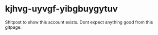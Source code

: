 # kjhvg-uyvgf-yibgbuygytuv
Shitpost to show this account exists.
Dont expect anything good from this gitpage.
